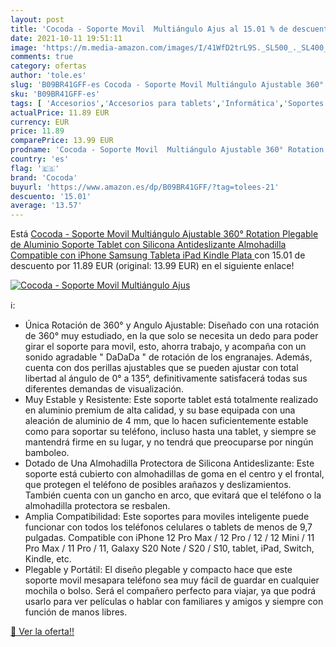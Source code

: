 ```yaml
---
layout: post
title: 'Cocoda - Soporte Movil  Multiángulo Ajus al 15.01 % de descuento'
date: 2021-10-11 19:51:11
image: 'https://m.media-amazon.com/images/I/41WfD2trL9S._SL500_._SL400_.jpg'
comments: true
category: ofertas
author: 'tole.es'
slug: 'B09BR41GFF-es Cocoda - Soporte Movil Multiángulo Ajustable 360° Rotation...'
sku: 'B09BR41GFF-es'
tags: [ 'Accesorios','Accesorios para tablets','Informática','Soportes para tablets','cocoda','ipad','iphone', ]
actualPrice: 11.89 EUR
currency: EUR
price: 11.89
comparePrice: 13.99 EUR
prodname: 'Cocoda - Soporte Movil  Multiángulo Ajustable 360° Rotation Plegable de Aluminio Soporte Tablet  con Silicona Antideslizante Almohadilla  Compatible con iPhone  Samsung  Tableta  iPad  Kindle  Plata '
country: 'es'
flag: '🇪🇸'
brand: 'Cocoda'
buyurl: 'https://www.amazon.es/dp/B09BR41GFF/?tag=tolees-21'
descuento: '15.01'
average: '13.57'
---
```


Está [Cocoda - Soporte Movil  Multiángulo Ajustable 360° Rotation Plegable de Aluminio Soporte Tablet  con Silicona Antideslizante Almohadilla  Compatible con iPhone  Samsung  Tableta  iPad  Kindle  Plata ](https://www.amazon.es/dp/B09BR41GFF/?tag=tolees-21) con 15.01 de descuento por 11.89 EUR (original: 13.99 EUR) en el siguiente enlace!

[![Cocoda - Soporte Movil  Multiángulo Ajus](https://m.media-amazon.com/images/I/41WfD2trL9S._SL500_._SL400_.jpg)](https://www.amazon.es/dp/B09BR41GFF/?tag=tolees-21)

ℹ️:

- Única Rotación de 360° y Angulo Ajustable: Diseñado con una rotación de 360° muy estudiado, en la que solo se necesita un dedo para poder girar el soporte para movil, esto, ahorra trabajo, y acompaña con un sonido agradable " DaDaDa " de rotación de los engranajes. Además, cuenta con dos perillas ajustables que se pueden ajustar con total libertad al ángulo de 0° a 135°, definitivamente satisfacerá todas sus diferentes demandas de visualización.
- Muy Estable y Resistente: Este soporte tablet está totalmente realizado en aluminio premium de alta calidad, y su base equipada con una aleación de aluminio de 4 mm, que lo hacen suficientemente estable como para soportar su teléfono, incluso hasta una tablet, y siempre se mantendrá firme en su lugar, y no tendrá que preocuparse por ningún bamboleo.
- Dotado de Una Almohadilla Protectora de Silicona Antideslizante: Este soporte está cubierto con almohadillas de goma en el centro y el frontal, que protegen el teléfono de posibles arañazos y deslizamientos. También cuenta con un gancho en arco, que evitará que el teléfono o la almohadilla protectora se resbalen.
- Amplia Compatibilidad: Este soportes para moviles inteligente puede funcionar con todos los teléfonos celulares o tablets de menos de 9,7 pulgadas. Compatible con iPhone 12 Pro Max / 12 Pro / 12 / 12 Mini / 11 Pro Max / 11 Pro / 11, Galaxy S20 Note / S20 / S10, tablet, iPad, Switch, Kindle, etc.
- Plegable y Portátil: El diseño plegable y compacto hace que este soporte movil mesapara teléfono sea muy fácil de guardar en cualquier mochila o bolso. Será el compañero perfecto para viajar, ya que podrá usarlo para ver películas o hablar con familiares y amigos y siempre con función de manos libres.

[🛒 Ver la oferta!!](https://www.amazon.es/dp/B09BR41GFF/?tag=tolees-21)
